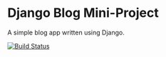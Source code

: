 # Django Blog Mini-Project

A simple blog app written using Django.

[![Build Status](https://travis-ci.org/Ario124/django-blog.svg?branch=master)](https://travis-ci.org/Ario124/django-blog)
